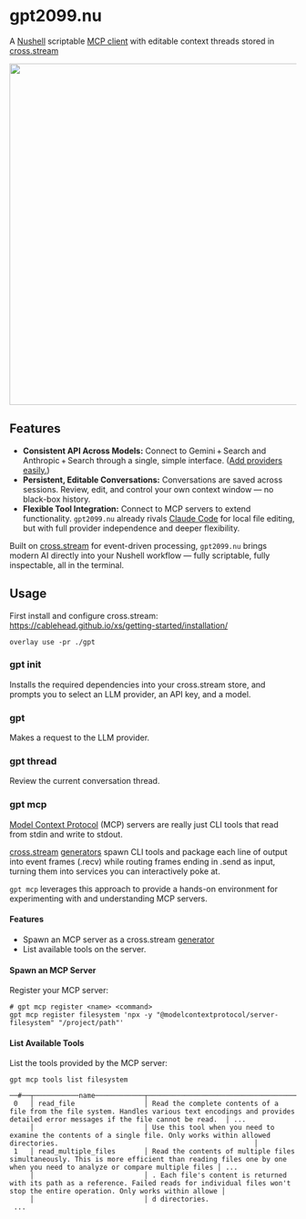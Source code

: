 # gpt2099.nu

A [Nushell](https://www.nushell.sh) scriptable [MCP client](https://modelcontextprotocol.io/sdk/java/mcp-client#model-context-protocol-client) with editable context threads stored in [cross.stream](https://github.com/cablehead/xs)

<img
  src="https://github.com/user-attachments/assets/1b2a9834-dcbf-4f5a-85aa-32109a68397b"
  width="600"
/>

## Features

* **Consistent API Across Models:** Connect to Gemini + Search and Anthropic + Search through a single, simple interface. ([Add providers easily.](./provider-api.md))
* **Persistent, Editable Conversations:** Conversations are saved across sessions. Review, edit, and control your own context window — no black-box history.
* **Flexible Tool Integration:** Connect to MCP servers to extend functionality. `gpt2099.nu` already rivals [Claude Code](https://docs.anthropic.com/en/docs/claude-code/overview) for local file editing, but with full provider independence and deeper flexibility.

Built on [cross.stream](https://github.com/cablehead/xs) for event-driven processing, `gpt2099.nu` brings modern AI directly into your Nushell workflow — fully scriptable, fully inspectable, all in the terminal.

## Usage

First install and configure cross.stream:
https://cablehead.github.io/xs/getting-started/installation/

```nushell
overlay use -pr ./gpt
```

### gpt init

Installs the required dependencies into your cross.stream store, and prompts you
to select an LLM provider, an API key, and a model.

### gpt

Makes a request to the LLM provider.

### gpt thread

Review the current conversation thread.

### gpt mcp

[Model Context Protocol](https://modelcontextprotocol.io/introduction) (MCP)
servers are really just CLI tools that read from stdin and write to stdout.

[cross.stream](https://github.com/cablehead/xs)
[generators](https://cablehead.github.io/xs/reference/generators/) spawn CLI
tools and package each line of output into event frames (.recv) while routing
frames ending in .send as input, turning them into services you can
interactively poke at.

`gpt mcp` leverages this approach to provide a hands-on environment for
experimenting with and understanding MCP servers.

#### Features

- Spawn an MCP server as a cross.stream
  [generator](https://cablehead.github.io/xs/reference/generators/)
- List available tools on the server.

#### Spawn an MCP Server

Register your MCP server:

```nushell
# gpt mcp register <name> <command>
gpt mcp register filesystem 'npx -y "@modelcontextprotocol/server-filesystem" "/project/path"'
```

#### List Available Tools

List the tools provided by the MCP server:

```nushell
gpt mcp tools list filesystem
```

```
──#──┬───────────name────────────┬─────────────────────────────────────────────────────────────────────────description─────────────────────────────────────────────────────────────────────────┬─...─
 0   │ read_file                 │ Read the complete contents of a file from the file system. Handles various text encodings and provides detailed error messages if the file cannot be read.  │ ...
     │                           │ Use this tool when you need to examine the contents of a single file. Only works within allowed directories.                                                │
 1   │ read_multiple_files       │ Read the contents of multiple files simultaneously. This is more efficient than reading files one by one when you need to analyze or compare multiple files │ ...
     │                           │ . Each file's content is returned with its path as a reference. Failed reads for individual files won't stop the entire operation. Only works within allowe │
     │                           │ d directories.
 ...
```
